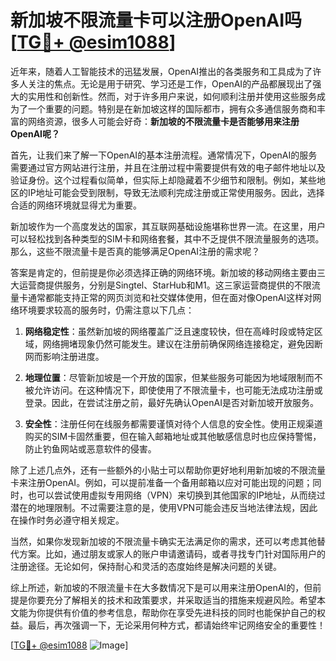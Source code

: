 # 新加坡不限流量卡可以注册OpenAI吗 [[TG💪+ @esim1088](https://t.me/s/esim1088)]

近年来，随着人工智能技术的迅猛发展，OpenAI推出的各类服务和工具成为了许多人关注的焦点。无论是用于研究、学习还是工作，OpenAI的产品都展现出了强大的实用性和创新性。然而，对于许多用户来说，如何顺利注册并使用这些服务成为了一个重要的问题。特别是在新加坡这样的国际都市，拥有众多通信服务商和丰富的网络资源，很多人可能会好奇：**新加坡的不限流量卡是否能够用来注册OpenAI呢？**

首先，让我们来了解一下OpenAI的基本注册流程。通常情况下，OpenAI的服务需要通过官方网站进行注册，并且在注册过程中需要提供有效的电子邮件地址以及验证身份。这个过程看似简单，但实际上却隐藏着不少细节和限制。例如，某些地区的IP地址可能会受到限制，导致无法顺利完成注册或正常使用服务。因此，选择合适的网络环境就显得尤为重要。

新加坡作为一个高度发达的国家，其互联网基础设施堪称世界一流。在这里，用户可以轻松找到各种类型的SIM卡和网络套餐，其中不乏提供不限流量服务的选项。那么，这些不限流量卡是否真的能够满足OpenAI注册的需求呢？

答案是肯定的，但前提是你必须选择正确的网络环境。新加坡的移动网络主要由三大运营商提供服务，分别是Singtel、StarHub和M1。这三家运营商提供的不限流量卡通常都能支持正常的网页浏览和社交媒体使用，但在面对像OpenAI这样对网络环境要求较高的服务时，仍需注意以下几点：

1. **网络稳定性**：虽然新加坡的网络覆盖广泛且速度较快，但在高峰时段或特定区域，网络拥堵现象仍然可能发生。建议在注册前确保网络连接稳定，避免因断网而影响注册进度。
   
2. **地理位置**：尽管新加坡是一个开放的国家，但某些服务可能因为地域限制而不被允许访问。在这种情况下，即使使用了不限流量卡，也可能无法成功注册或登录。因此，在尝试注册之前，最好先确认OpenAI是否对新加坡开放服务。

3. **安全性**：注册任何在线服务都需要谨慎对待个人信息的安全性。使用正规渠道购买的SIM卡固然重要，但在输入邮箱地址或其他敏感信息时也应保持警惕，防止钓鱼网站或恶意软件的侵害。

除了上述几点外，还有一些额外的小贴士可以帮助你更好地利用新加坡的不限流量卡来注册OpenAI。例如，可以提前准备一个备用邮箱以应对可能出现的问题；同时，也可以尝试使用虚拟专用网络（VPN）来切换到其他国家的IP地址，从而绕过潜在的地理限制。不过需要注意的是，使用VPN可能会违反当地法律法规，因此在操作时务必遵守相关规定。

当然，如果你发现新加坡的不限流量卡确实无法满足你的需求，还可以考虑其他替代方案。比如，通过朋友或家人的账户申请邀请码，或者寻找专门针对国际用户的注册途径。无论如何，保持耐心和灵活的态度始终是解决问题的关键。

综上所述，新加坡的不限流量卡在大多数情况下是可以用来注册OpenAI的，但前提是你要充分了解相关的技术和政策要求，并采取适当的措施来规避风险。希望本文能为你提供有价值的参考信息，帮助你在享受先进科技的同时也能保护自己的权益。最后，再次强调一下，无论采用何种方式，都请始终牢记网络安全的重要性！

[[TG💪+ @esim1088](https://t.me/s/esim1088) ![Image](https://i.postimg.cc/4NQfJmqS/Snipaste-2025-05-13-00-14-12.png)]
